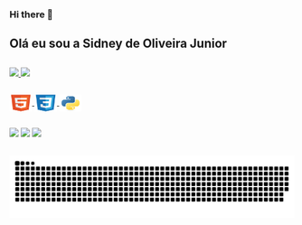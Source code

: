 ### Hi there 👋

## Olá eu sou a Sidney de Oliveira Junior
<!--
**sidneyojr/sidneyojr** is a ✨ _special_ ✨ repository because its `README.md` (this file) appears on your GitHub profile.

Here are some ideas to get you started:

- 🔭 I’m currently working on ...
- 🌱 I’m currently learning ...
- 👯 I’m looking to collaborate on ...
- 🤔 I’m looking for help with ...
- 💬 Ask me about ...
- 📫 How to reach me: ...
- 😄 Pronouns: ...
- ⚡ Fun fact: ...
-->

##

<div>
  <a href="https://github.com/sidneyojr">
  <img height="180em" src="https://github-readme-stats.vercel.app/api?username=sidneyojr&show_icons=true&theme=dracula&include_all_commits=true&count_private=true"/>
  <img height="180em" src="https://github-readme-stats.vercel.app/api/top-langs/?username=sidneyojr&layout=compact&langs_count=16&theme=dracula"/>
</div>

##

<div>
  <img align="center" alt="SIDNEY-HTML" height="30" width="40" src="https://raw.githubusercontent.com/devicons/devicon/master/icons/html5/html5-original.svg">
  <img align="center" alt="SIDNEY-CSS" height="30" width="40" src="https://raw.githubusercontent.com/devicons/devicon/master/icons/css3/css3-original.svg">
  <img align="center" alt="SIDNEY-Python" height="30" width="40" src="https://raw.githubusercontent.com/devicons/devicon/master/icons/python/python-original.svg">
</div>

##

<div> 
  <a href="https://instagram.com/sidneydeojunior" target="_blank"><img src="https://img.shields.io/badge/-Instagram-%23E4405F?style=for-the-badge&logo=instagram&logoColor=white" target="_blank"></a> 
  <a href = "mailto:sidney.oliveira.projeto@gmail.com"><img src="https://img.shields.io/badge/-Gmail-%23333?style=for-the-badge&logo=gmail&logoColor=white" target="_blank"></a>
  <a href="https://www.linkedin.com/in/sidneyojr" target="_blank"><img src="https://img.shields.io/badge/-LinkedIn-%230077B5?style=for-the-badge&logo=linkedin&logoColor=white" target="_blank"></a> 
</div>

##

<picture>
  <source media="(prefers-color-scheme: dark)" srcset="https://raw.githubusercontent.com/sidneyojr/sidneyojr/output/github-contribution-grid-snake-dark.svg">
  <source media="(prefers-color-scheme: light)" srcset="https://raw.githubusercontent.com/sidneyojr/sidneyojr/output/github-contribution-grid-snake.svg">
  <img alt="github contribution grid snake animation" src="https://raw.githubusercontent.com/sidneyojr/sidneyojr/output/github-contribution-grid-snake.svg">
</picture>
